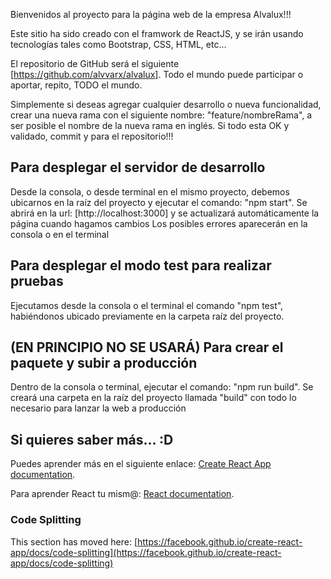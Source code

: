 Bienvenidos al proyecto para la página web de la empresa Alvalux!!!

Este sitio ha sido creado con el framwork de ReactJS, y se irán usando tecnologías tales como Bootstrap, CSS, HTML, etc...

El repositorio de GitHub será el siguiente [https://github.com/alvvarx/alvalux]. Todo el mundo puede participar o aportar, repito, TODO el mundo.

Simplemente si deseas agregar cualquier desarrollo o nueva funcionalidad, crear una nueva rama con el siguiente nombre: "feature/nombreRama", a ser posible el nombre de la nueva rama en inglés. Si todo esta OK y validado, commit y para el repositorio!!!

## Para desplegar el servidor de desarrollo 

Desde la consola, o desde terminal en el mismo proyecto, debemos ubicarnos en la raíz del proyecto y ejecutar el comando: "npm start".
Se abrirá en la url: [http://localhost:3000] y se actualizará automáticamente la página cuando hagamos cambios
Los posibles errores aparecerán en la consola o en el terminal

## Para desplegar el modo test para realizar pruebas

Ejecutamos desde la consola o el terminal el comando "npm test", habiéndonos ubicado previamente en la carpeta raíz del proyecto.

## (EN PRINCIPIO NO SE USARÁ) Para crear el paquete y subir a producción 

Dentro de la consola o terminal, ejecutar el comando: "npm run build". Se creará una carpeta en la raíz del proyecto llamada "build" con todo lo necesario para lanzar la web a producción

## Si quieres saber más... :D

Puedes aprender más en el siguiente enlace:  [Create React App documentation](https://facebook.github.io/create-react-app/docs/getting-started).

Para aprender React tu mism@: [React documentation](https://reactjs.org/).

### Code Splitting

This section has moved here: [https://facebook.github.io/create-react-app/docs/code-splitting](https://facebook.github.io/create-react-app/docs/code-splitting)

